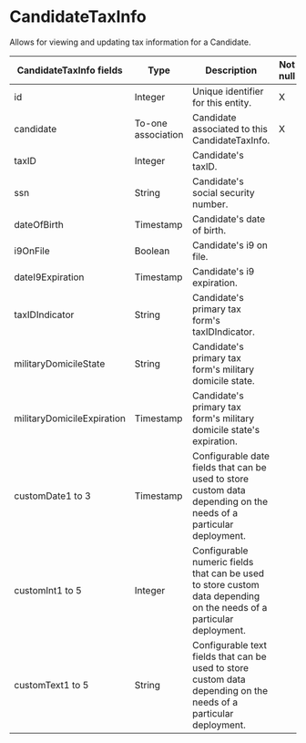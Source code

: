 # CandidateTaxInfo

Allows for viewing and updating tax information for a Candidate.

<table>
    <colgroup>
        <col width="20%" />
        <col width="20%" />
        <col width="20%" />
        <col width="20%" />
        <col width="20%" />
    </colgroup>
    <thead>
        <tr class="header">
            <th>CandidateTaxInfo fields</th>
            <th>Type</th>
            <th>Description</th>
            <th>Not null</th>
            <th>Read-only</th>
        </tr>
    </thead>
    <tbody>
        <tr class="even">
            <td>id</td>
            <td>Integer</td>
            <td>Unique identifier for this entity.</td>
            <td>X</td>
            <td>X</td>
        </tr>
        <tr class="odd">
            <td>candidate</td>
            <td>To-one association</td>
            <td>Candidate associated to this CandidateTaxInfo.</td>
            <td>X</td>
            <td></td>
        </tr>
        <tr class="even">
            <td>taxID</td>
            <td>Integer</td>
            <td>Candidate's taxID.</td>
            <td></td>
            <td></td>
        </tr>
        <tr class="odd">
            <td>ssn</td>
            <td>String</td>
            <td>Candidate's social security number.</td>
            <td></td>
            <td></td>
        </tr>
        <tr class="even">
            <td>dateOfBirth</td>
            <td>Timestamp</td>
            <td>Candidate's date of birth.</td>
            <td></td>
            <td></td>
        </tr>
        <tr class="odd">
            <td>i9OnFile</td>
            <td>Boolean</td>
            <td>Candidate's i9 on file.</td>
            <td></td>
            <td></td>
        </tr>
        <tr class="even">
            <td>dateI9Expiration</td>
            <td>Timestamp</td>
            <td>Candidate's i9 expiration.</td>
            <td></td>
            <td></td>
        </tr>
        <tr class="odd">
            <td>taxIDIndicator</td>
            <td>String</td>
            <td>Candidate's primary tax form's taxIDIndicator.</td>
            <td></td>
            <td></td>
        </tr>
         <tr class="even">
            <td>militaryDomicileState</td>
            <td>String</td>
            <td>Candidate's primary tax form's military domicile state.</td>
            <td></td>
            <td></td>
        </tr>
        <tr class="odd">
            <td>militaryDomicileExpiration</td>
            <td>Timestamp</td>
            <td>Candidate's primary tax form's military domicile state's expiration.</td>
            <td></td>
            <td></td>
        </tr>
        <tr class="even">
            <td>customDate1 to 3</td>
            <td>Timestamp</td>
            <td>Configurable date fields that can be used to store custom data depending on the needs of a particular deployment.</td>
            <td></td>
            <td></td>
        </tr>
        <tr class="odd">
            <td>customInt1 to 5</td>
            <td>Integer</td>
            <td>Configurable numeric fields that can be used to store custom data depending on the needs of a particular deployment.</td>
            <td></td>
            <td></td>
        </tr>
        <tr class="even">
            <td>customText1 to 5</td>
            <td>String</td>
            <td>Configurable text fields that can be used to store custom data depending on the needs of a particular deployment.</td>
            <td></td>
            <td></td>
        </tr>
    </tbody>
</table>
